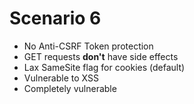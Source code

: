 # Scenario 6

- No Anti-CSRF Token protection
- GET requests **don't** have side effects
- Lax SameSite flag for cookies (default)
- Vulnerable to XSS
- Completely vulnerable
